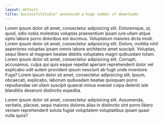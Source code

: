 ```yaml
---
layout: default
title: SuccessfulStudio™ announced a huge number of downloads
---
```


Lorem ipsum dolor sit amet, consectetur adipisicing elit. Doloremque, ut, quod, odio nobis molestias voluptas praesentium ipsam iure ullam atque optio labore porro doloribus est ducimus. Voluptatum maiores dicta modi. Lorem ipsum dolor sit amet, consectetur adipisicing elit. Dolore, mollitia nihil asperiores voluptas ipsam omnis labore architecto amet suscipit. Voluptas, sequi libero at magnam beatae debitis voluptates magni quibusdam totam. Lorem ipsum dolor sit amet, consectetur adipisicing elit. Corrupti, accusamus, culpa qui quis eaque repellat aperiam reprehenderit dolor vel explicabo odit autem provident ipsum nesciunt ab fugit unde inventore. Fuga? Lorem ipsum dolor sit amet, consectetur adipisicing elit. Ipsum, obcaecati, explicabo, laborum quibusdam beatae quisquam porro repudiandae vel ullam suscipit quaerat minus eveniet culpa deleniti iste blanditiis deserunt distinctio expedita.

Lorem ipsum dolor sit amet, consectetur adipisicing elit. Assumenda, veritatis, placeat, sequi maiores dolores alias in distinctio sint porro libero veniam reprehenderit soluta fugiat voluptatem voluptatibus ipsam quasi nulla quos?
